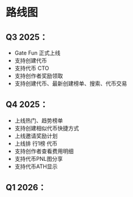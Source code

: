 # 路线图

## Q3 2025： <a href="#q3-2025" id="q3-2025"></a>

* Gate Fun 正式上线
* 支持创建代币
* 支持代币 CTO
* 支持创作者奖励领取
* 支持创建代币、最新创建榜单、搜索、代币交易



## Q4 2025： <a href="#q4-2025" id="q4-2025"></a>

* 上线热门、趋势榜单
* 支持创建相似代币快捷方式
* 上线邀请奖励计划
* 上线排 行1榜  代币
* 支持创作者查看费用明细
* 支持代币PNL图分享
* 支持代币ATH显示



## Q1 2026： <a href="#q1-2026" id="q1-2026"></a>

